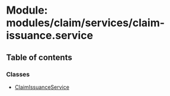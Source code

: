 # Module: modules/claim/services/claim-issuance.service

## Table of contents

### Classes

- [ClaimIssuanceService](../classes/modules_claim_services_claim_issuance_service.ClaimIssuanceService.md)

